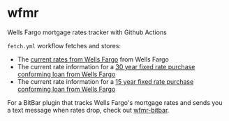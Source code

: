 # wfmr
Wells Fargo mortgage rates tracker with Github Actions

`fetch.yml` workflow fetches and stores:
 - The [current rates from Wells Fargo](https://www.wellsfargo.com/mortgage/rates/) from Wells Fargo
 - The current rate information for a [30 year fixed rate purchase conforming loan from Wells Fargo](https://www.wellsfargo.com/mortgage/rates/purchase-assumptions?prod=1)
 - The current rate information for a [15 year fixed rate purchase conforming loan from Wells Fargo](https://www.wellsfargo.com/mortgage/rates/purchase-assumptions?prod=4)

For a BitBar plugin that tracks Wells Fargo's mortgage rates and sends you a text message when rates drop, check out [wfmr-bitbar](https://github.com/0xedward/wfmr-bitbar).
